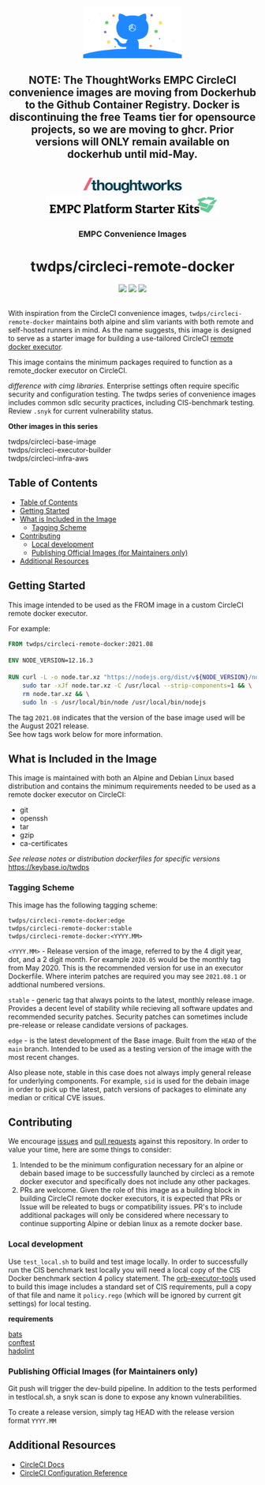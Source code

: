 
<div align="center">
	<p>
		<img alt="ghcr Logo" src="https://raw.githubusercontent.com/ThoughtWorks-DPS/static/master/ghcr.png" width=200 />
		<h2>NOTE: The ThoughtWorks EMPC CircleCI convenience images are moving from Dockerhub to the Github Container Registry. Docker is discontinuing the free Teams tier for opensource projects, so we are moving to ghcr. Prior versions will ONLY remain available on dockerhub until mid-May.</h2>
		<br />
		<img alt="Thoughtworks Logo" src="https://raw.githubusercontent.com/ThoughtWorks-DPS/static/master/thoughtworks_flamingo_wave.png?sanitize=true" width=200 />
    <br />
		<img alt="DPS Title" src="https://raw.githubusercontent.com/ThoughtWorks-DPS/static/master/EMPCPlatformStarterKitsImage.png" width=350/>
	</p>
  <h3>EMPC Convenience Images</h3>
  <h1>twdps/circleci-remote-docker</h1>
  <a href="https://app.circleci.com/pipelines/github/ThoughtWorks-DPS/circleci-remote-docker"><img src="https://circleci.com/gh/ThoughtWorks-DPS/circleci-remote-docker.svg?style=shield"></a> <a href="https://opensource.org/licenses/MIT"><img src="https://img.shields.io/github/license/ThoughtWorks-DPS/circleci-remote-docker"></a> <a href="https://keybase.io/twdps"><img src="https://img.shields.io/keybase/pgp/twdps?label=keybase&logo=keybase"></a>
</div>
<br />

With inspiration from the CircleCI convenience images, `twdps/circleci-remote-docker` maintains both alpine and slim variants with both remote and self-hosted runners in mind. As the name suggests, this image is designed to serve as a starter image for building a use-tailored CircleCI [remote docker executor](https://circleci.com/docs/2.0/custom-images/#section=configuration).  

This image contains the minimum packages required to function as a remote_docker executor on CircleCI.  

_difference with cimg libraries._ Enterprise settings often require specific security and configuration testing. The twdps series of convenience images includes common sdlc security practices, including CIS-benchmark testing. Review `.snyk` for current vulnerability status.  

**Other images in this series**  

twdps/circleci-base-image  
twdps/circleci-executor-builder  
twdps/circleci-infra-aws  

## Table of Contents

- [Table of Contents](#table-of-contents)
- [Getting Started](#getting-started)
- [What is Included in the Image](#what-is-included-in-the-image)
	- [Tagging Scheme](#tagging-scheme)
- [Contributing](#contributing)
	- [Local development](#local-development)
	- [Publishing Official Images (for Maintainers only)](#publishing-official-images-for-maintainers-only)
- [Additional Resources](#additional-resources)

## Getting Started

This image intended to be used as the FROM image in a custom CircleCI remote docker executor.  

For example:

```Dockerfile
FROM twdps/circleci-remote-docker:2021.08  

ENV NODE_VERSION=12.16.3

RUN curl -L -o node.tar.xz "https://nodejs.org/dist/v${NODE_VERSION}/node-v${NODE_VERSION}-linux-x64.tar.xz" && \
	sudo tar -xJf node.tar.xz -C /usr/local --strip-components=1 && \
	rm node.tar.xz && \
	sudo ln -s /usr/local/bin/node /usr/local/bin/nodejs
```

The tag `2021.08` indicates that the version of the base image used will be the August 2021 release.  
See how tags work below for more information.  

## What is Included in the Image

This image is maintained with both an Alpine and Debian Linux based distribution and contains the minimum requirements needed to be used as a remote docker executor on CircleCI:  

- git
- openssh
- tar
- gzip
- ca-certificates

_See release notes or distribution dockerfiles for specific versions_
https://keybase.io/twdps
### Tagging Scheme

This image has the following tagging scheme:

```
twdps/circleci-remote-docker:edge
twdps/circleci-remote-docker:stable
twdps/circleci-remote-docker:<YYYY.MM>
```

`<YYYY.MM>` - Release version of the image, referred to by the 4 digit year, dot, and a 2 digit month. For example `2020.05` would be the monthly tag from May 2020. This is the recommended version for use in an executor Dockerfile. Where interim patches are required you may see `2021.08.1` or addtional numbered versions.  

`stable` - generic tag that always points to the latest, monthly release image. Provides a decent level of stability while recieving all software updates and recommended security patches. Security patches can sometimes include pre-release or release candidate versions of packages.  

`edge` - is the latest development of the Base image. Built from the `HEAD` of the `main` branch. Intended to be used as a testing version of the image with the most recent changes.  

Also please note, stable in this case does not always imply general release for underlying components. For example, `sid` is used for the debain image in order to pick up the latest, patch versions of packages to eliminate any median or critical CVE issues.  

## Contributing

We encourage [issues](https://github.com/twdps/circleci-remote-docker/issues) and [pull requests](https://github.com/twdps/circleci-remote-docker/pulls) against this repository. In order to value your time, here are some things to consider:  

1. Intended to be the minimum configuration necessary for an alpine or debain based image to be successfully launched by circleci as a remote docker executor and specifically does not include any other packages.  
1. PRs are welcome. Given the role of this image as a building block in building CircleCI remote docker executors, it is expected that PRs or Issue will be releated to bugs or compatibility issues. PR's to include additional packages will only be considered where necessary to continue supporting Alpine or debian linux as a remote docker base.  

### Local development

Use `test_local.sh` to build and test image locally. In order to successfully run the CIS benchmark test locally you will need a local copy of the CIS Docker benchmark section 4 policy statement. The [orb-executor-tools](https://circleci.com/developer/orbs/orb/twdps/executor-tools) used to build this image includes a standard set of CIS requirements, pull a copy of that file and name it `policy.rego` (which will be ignored by current git settings) for local testing.  

**requirements**  

[bats](https://github.com/bats-core/bats-core)  
[conftest](https://github.com/open-policy-agent/conftest)  
[hadolint](https://github.com/hadolint/hadolint)  

### Publishing Official Images (for Maintainers only)

Git push will trigger the dev-build pipeline. In addition to the tests performed in testlocal.sh, a snyk scan is done to expose any known vulnerabilities.  

To create a release version, simply tag HEAD with the release version format `YYYY.MM`  

## Additional Resources

- [CircleCI Docs](https://circleci.com/docs/)  
- [CircleCI Configuration Reference](https://circleci.com/docs/2.0/configuration-reference/#section=configuration)  
